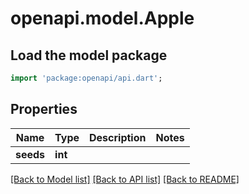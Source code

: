 # openapi.model.Apple

## Load the model package
```dart
import 'package:openapi/api.dart';
```

## Properties
Name | Type | Description | Notes
------------ | ------------- | ------------- | -------------
**seeds** | **int** |  | 

[[Back to Model list]](../README.md#documentation-for-models) [[Back to API list]](../README.md#documentation-for-api-endpoints) [[Back to README]](../README.md)


